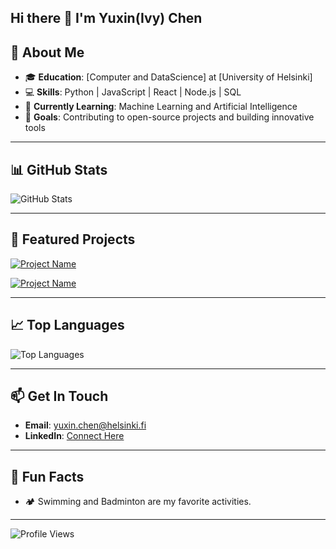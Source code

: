 ## Hi there 👋 I'm Yuxin(Ivy) Chen

## 🚀 About Me  
- 🎓 **Education**: [Computer and DataScience] at [University of Helsinki]  
- 💻 **Skills**: Python | JavaScript | React | Node.js | SQL  
- 🌱 **Currently Learning**: Machine Learning and Artificial Intelligence  
- 🎯 **Goals**: Contributing to open-source projects and building innovative tools  

---

## 📊 GitHub Stats  
![GitHub Stats](https://github-readme-stats.vercel.app/api?username=Ivy-Chen1999&show_icons=true&theme=radical)

---

## 🌟 Featured Projects  


[![Project Name](https://github-readme-stats.vercel.app/api/pin/?username=Ivy-Chen1999&repo=web_programming_project&theme=radical)](https://github.com/YourUsername/AnotherProject)

[![Project Name](https://github-readme-stats.vercel.app/api/pin/?username=Ivy-Chen1999&repo=myproject&theme=radical)](https://github.com/YourUsername/AnotherProject)

---

## 📈 Top Languages  
![Top Languages](https://github-readme-stats.vercel.app/api/top-langs/?username=Ivy-Chen1999&layout=compact&theme=radical)

---

## 📫 Get In Touch  
- **Email**: yuxin.chen@helsinki.fi  
- **LinkedIn**: [Connect Here](https://www.linkedin.com/in/yuxin-chen-9a98172ba/)  


---

## 🎉 Fun Facts  

- 🏕️ Swimming and Badminton are my favorite activities.  


---

![Profile Views](https://komarev.com/ghpvc/?username=Ivy-Chen1999&color=blue&style=flat)
